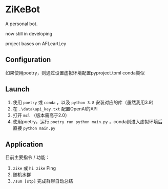 # ZiKeBot
A personal bot.

now still in developing

project bases on AFLeartLey

## Configuration
如果使用poetry，则通过设置虚拟环境配置pyproject.toml
conda类似

## Launch
  1. 使用 `poetry` 或 `conda` ，以及 `python 3.8` 安装对应的库（虽然我用3.9）
  2. 在 `.\data\api_key.txt` 配置OpenAI的API
  3. 打开 `mcl` （版本需高于2.0）
  4. 使用poetry，运行 `poetry run python main.py` ，conda则进入虚拟环境后直接 `python main.py`

## Application
目前主要指令 / 功能：
  1. `zike` 或 `hi zike` Ping
  2. 随机水群
  3. `/sum [stp]` 完成群聊自动总结